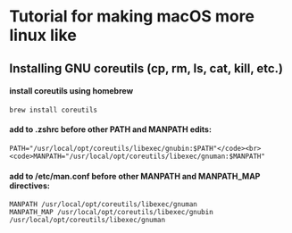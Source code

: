 # Tutorial for making macOS more linux like 
## Installing GNU coreutils (cp, rm, ls, cat, kill, etc.)
#### install coreutils using homebrew
<code>brew install coreutils </code><br>
#### add to .zshrc before other PATH and MANPATH edits:
<code>PATH="/usr/local/opt/coreutils/libexec/gnubin:$PATH"</code><br>
<code>MANPATH="/usr/local/opt/coreutils/libexec/gnuman:$MANPATH"</code><br>
#### add to /etc/man.conf before other MANPATH and MANPATH_MAP directives:
<code>MANPATH /usr/local/opt/coreutils/libexec/gnuman</code><br>
<code>MANPATH_MAP /usr/local/opt/coreutils/libexec/gnubin /usr/local/opt/coreutils/libexec/gnuman</code><br>
